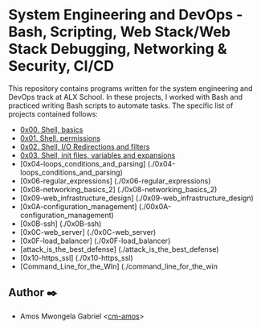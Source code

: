 # System Engineering and DevOps - Bash, Scripting, Web Stack/Web Stack Debugging, Networking & Security, CI/CD

This repository contains programs written for the system engineering and DevOps
track at ALX School. In these projects, I worked with Bash and practiced
writing Bash scripts to automate tasks.
The specific list of projects
contained follows:

* [0x00. Shell, basics](./0x00-shell_basics)
* [0x01. Shell, permissions](./0x01-shell_permissions)
* [0x02. Shell, I/O Redirections and filters](./0x02-shell_redirections)
* [0x03. Shell, init files, variables and expansions](./0x03-shell_variables_expansions)
* [0x04-loops_conditions_and_parsing] (./0x04-loops_conditions_and_parsing)
* [0x06-regular_expressions] (./0x06-regular_expressions)
* [0x08-networking_basics_2] (./0x08-networking_basics_2)
* [0x09-web_infrastructure_design] (./0x09-web_infrastructure_design)
* [0x0A-configuration_management] (./00x0A-configuration_management)
* [0x0B-ssh] (./0x0B-ssh)
* [0x0C-web_server] (./0x0C-web_server)
* [0x0F-load_balancer] (./0x0F-load_balancer)
* [attack_is_the_best_defense] (./attack_is_the_best_defense)
* [0x10-https_ssl] (./0x10-https_ssl)
* [Command_Line_for_the_WIn] (./command_line_for_the_win




## Author :black_nib:

* Amos Mwongela Gabriel <[cm-amos](https://github.com/cm-amos)>


